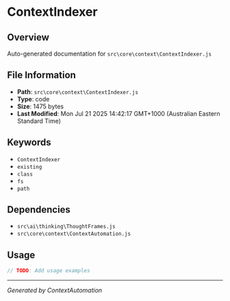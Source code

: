 # ContextIndexer

## Overview
Auto-generated documentation for `src\core\context\ContextIndexer.js`

## File Information
- **Path**: `src\core\context\ContextIndexer.js`
- **Type**: code
- **Size**: 1475 bytes
- **Last Modified**: Mon Jul 21 2025 14:42:17 GMT+1000 (Australian Eastern Standard Time)

## Keywords
- `ContextIndexer`
- `existing`
- `class`
- `fs`
- `path`

## Dependencies
- `src\ai\thinking\ThoughtFrames.js`
- `src\core\context\ContextAutomation.js`

## Usage
```javascript
// TODO: Add usage examples
```

---
*Generated by ContextAutomation*
